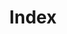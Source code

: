 ---
title: Index
video: ../images/iris 2_RS Camera_a 2_1.mp4
search_engine_optimization:
    title_tag: Iris Tribeca - 19 Park Place New York
    meta_description: Enjoy lower Manhattan views with Tribecas newest luxury tower - Iris. Brought to life by Ismael Leyva Architects
---